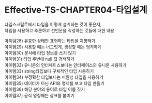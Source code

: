 # Effective-TS-CHAPTER04-타입설계
타입스크립트에서 타입을 어떻게 설계하는 것이 좋은지,<br>
타입을 사용하고 추론하고 선언문을 작성하는 것들에 대한 내용
<br>

아이템28) 유효한 상태만 표현하는 타입을 지향하기 <br> 
아이템29) 사용할 때는 너그럽게, 생성할 때는 엄격하게<br> 
아이템30) 문서에 타입 정보를 쓰지 않기<br>
아이템31) 타입 주변에 null 값 검색하기<br>
아이템32) 유니온의 인터페이스보다는 인터페이스의 유니온 사용하기<br>
아이템33) string타입보다 구체적인 타입 사용하기<br> 
아이템34) 부정확한 타입보다는 미완성 타입을 사용하기<br>
아이템35) 데이터가 아닌 API와 명세를 보고 타입 만들기<br>
아이템36) 해당 분야의 용어로 타입 이름 짓기<br>
아이템37) 공식 명칭에는 상표를 붙이기  
